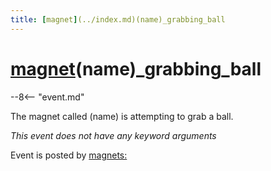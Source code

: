 ```yaml
---
title: [magnet](../index.md)(name)_grabbing_ball
---
```


# [magnet](../index.md)(name)_grabbing_ball


--8<-- "event.md"

The magnet called (name) is attempting to grab a ball.

*This event does not have any keyword arguments*

Event is posted by [magnets:](../config/magnets.md)
